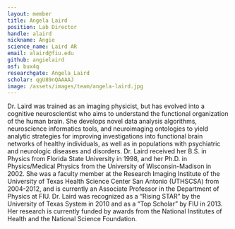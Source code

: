 ```yaml
---
layout: member
title: Angela Laird
position: Lab Director
handle: alaird
nickname: Angie
science_name: Laird AR
email: alaird@fiu.edu
github: angielaird
osf: bux4q
researchgate: Angela_Laird
scholar: qgU89nQAAAAJ
image: /assets/images/team/angela-laird.jpg
---
```


Dr. Laird was trained as an imaging physicist, but has evolved into a cognitive neuroscientist who aims to understand the functional organization of the human brain. She develops novel data analysis algorithms, neuroscience informatics tools, and neuroimaging ontologies to yield analytic strategies for improving investigations into functional brain networks of healthy individuals, as well as in populations with psychiatric and neurologic diseases and disorders. Dr. Laird received her B.S. in Physics from Florida State University in 1998, and her Ph.D. in Physics/Medical Physics from the University of Wisconsin-Madison in 2002. She was a faculty member at the Research Imaging Institute of the University of Texas Health Science Center San Antonio (UTHSCSA) from 2004-2012, and is currently an Associate Professor in the Department of Physics at FIU. Dr. Laird was recognized as a “Rising STAR” by the University of Texas System in 2010 and as a “Top Scholar” by FIU in 2013. Her research is currently funded by awards from the National Institutes of Health and the National Science Foundation.
